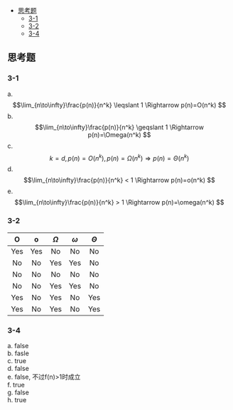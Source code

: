 <!-- @import "[TOC]" {cmd="toc" depthFrom=2 depthTo=3 orderList=false} -->

<!-- code_chunk_output -->

* [思考题](#思考题)
	* [3-1](#3-1)
	* [3-2](#3-2)
	* [3-4](#3-4)

<!-- /code_chunk_output -->

## 思考题

### 3-1

a. $$\lim_{n\to\infty}\frac{p(n)}{n^k} \leqslant 1 \Rightarrow p(n)=O(n^k) $$
b. $$\lim_{n\to\infty}\frac{p(n)}{n^k} \geqslant 1 \Rightarrow p(n)=\Omega(n^k) $$
c. $$k=d,p(n)=O(n^k),p(n)=\Omega(n^k)\Rightarrow p(n)=\Theta(n^k)$$
d. $$\lim_{n\to\infty}\frac{p(n)}{n^k} < 1 \Rightarrow p(n)=o(n^k) $$
e. $$\lim_{n\to\infty}\frac{p(n)}{n^k} > 1 \Rightarrow p(n)=\omega(n^k) $$

### 3-2 
|O|o|$\Omega$|$\omega$|$\Theta$|
|:--:|:--:|:--:|:--:|:--:|
|Yes|Yes|No|No|No|
|No|No|Yes|Yes|No|
|No|No|No|No|No|
|No|No|Yes|Yes|No|
|Yes|No|Yes|No|Yes|
|Yes|No|Yes|No|Yes|  

### 3-4 

a. false  
b. fasle  
c. true  
d. false  
e. false, 不过f(n)>1时成立  
f. true  
g. false  
h. true  

